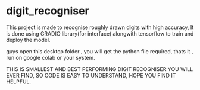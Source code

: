 # digit_recogniser
This project is made to recognise roughly drawn digits with high accuracy, It is done using GRADIO library(for interface) alongwith tensorflow to train and deploy the model.


guys open this desktop folder , you will get the python file required, thats it , run on google colab or your system. 


THIS IS SMALLEST AND BEST PERFORMING DIGIT RECOGNISER YOU WILL EVER FIND, SO CODE IS EASY TO UNDERSTAND, HOPE YOU FIND IT HELPFUL.
